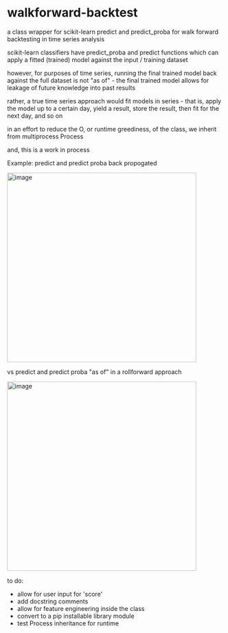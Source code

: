# walkforward-backtest
a class wrapper for scikit-learn predict and predict_proba for walk forward backtesting in time series analysis

scikit-learn classifiers have predict_proba and predict functions which can apply a fitted (trained) model against the input / training dataset

however, for purposes of time series, running the final trained model back against the full dataset is not "as of" - the final trained model allows for leakage of future knowledge into past results

rather, a true time series approach would fit models in series - that is, apply the model up to a certain day, yield a result, store the result, then fit for the next day, and so on

in an effort to reduce the O, or runtime greediness, of the class, we inherit from multiprocess Process

and, this is a work in process

Example:
predict and predict proba back propogated

<img width="440" alt="image" src="https://github.com/user-attachments/assets/3532fbbd-8b29-4206-abcb-797c82d39ba4">

vs predict and predict proba "as of" in a rollforward approach

<img width="440" alt="image" src="https://github.com/user-attachments/assets/a8945f58-5e4e-4abd-8a75-cfeb7a0fc1e7">

to do:
- allow for user input for 'score'
- add docstring comments
- allow for feature engineering inside the class
- convert to a pip installable library module
- test Process inheritance for runtime

